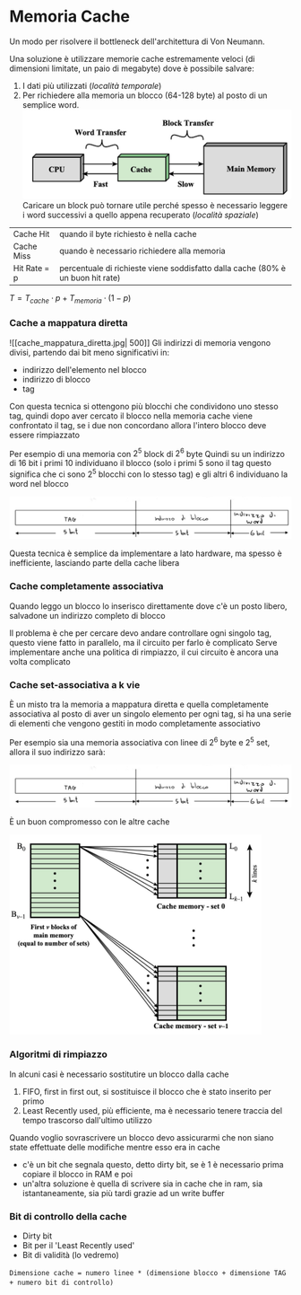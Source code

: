 # Memoria Cache

Un modo per risolvere il bottleneck dell'architettura di Von Neumann.

Una soluzione è utilizzare memorie cache estremamente veloci (di dimensioni limitate, un paio di megabyte) dove è possibile salvare:

1. I dati più utilizzati (_località temporale_)
2. Per richiedere alla memoria un blocco (64-128 byte) al posto di un semplice word.
   <img src="assets/cache.jpg" width="500">
   Caricare un block può tornare utile perché spesso è necessario leggere i word successivi a quello appena recuperato (_località spaziale_)

|              |                                                                                 |
| ------------ | ------------------------------------------------------------------------------- |
| Cache Hit    | quando il byte richiesto è nella cache                                          |
| Cache Miss   | quando è necessario richiedere alla memoria                                     |
| Hit Rate = p | percentuale di richieste viene soddisfatto dalla cache (80% è un buon hit rate) |

$T = T_{cache} \cdot p + T_{memoria} \cdot (1-p)$

### Cache a mappatura diretta

![[cache_mappatura_diretta.jpg| 500]]
Gli indirizzi di memoria vengono divisi, partendo dai bit meno significativi in:

-   indirizzo dell'elemento nel blocco
-   indirizzo di blocco
-   tag

Con questa tecnica si ottengono più blocchi che condividono uno stesso tag, quindi dopo aver cercato il blocco nella memoria cache viene confrontato il tag, se i due non concordano allora l'intero blocco deve essere rimpiazzato

Per esempio di una memoria con $2^5$ block di $2^6$ byte
Quindi su un indirizzo di 16 bit i primi 10 individuano il blocco (solo i primi 5 sono il tag questo significa che ci sono $2^5$ blocchi con lo stesso tag) e gli altri 6 individuano la word nel blocco

<img src="assets/cache_mappatura_diretta_indirizzi.jpg">

Questa tecnica è semplice da implementare a lato hardware, ma spesso è inefficiente, lasciando parte della cache libera

### Cache completamente associativa

Quando leggo un blocco lo inserisco direttamente dove c'è un posto libero, salvadone un indirizzo completo di blocco

Il problema è che per cercare devo andare controllare ogni singolo tag, questo viene fatto in parallelo, ma il circuito per farlo è complicato
Serve implementare anche una politica di rimpiazzo, il cui circuito è ancora una volta complicato

### Cache set-associativa a k vie

È un misto tra la memoria a mappatura diretta e quella completamente associativa
al posto di aver un singolo elemento per ogni tag, si ha una serie di elementi che vengono gestiti in modo completamente associativo

Per esempio sia una memoria associativa con linee di $2^6$ byte e $2^5$ set, allora il suo indirizzo sarà:

<img src="assets/cache_set_associativa_indirizzi.jpg">

È un buon compromesso con le altre cache

<img src="assets/cache_associativa.jpg" width="450">

### Algoritmi di rimpiazzo

In alcuni casi è necessario sostitutire un blocco dalla cache

1. FIFO, first in first out, si sostituisce il blocco che è stato inserito per primo
2. Least Recently used, più efficiente, ma è necessario tenere traccia del tempo trascorso dall'ultimo utilizzo

Quando voglio sovrascrivere un blocco devo assicurarmi che non siano state effettuate delle modifiche mentre esso era in cache

-   c'è un bit che segnala questo, detto dirty bit, se è 1 è necessario prima copiare il blocco in RAM e poi
-   un'altra soluzione è quella di scrivere sia in cache che in ram, sia istantaneamente, sia più tardi grazie ad un write buffer

### Bit di controllo della cache

-   Dirty bit
-   Bit per il 'Least Recently used'
-   Bit di validità (lo vedremo)

`Dimensione cache = numero linee * (dimensione blocco + dimensione TAG + numero bit di controllo)`
